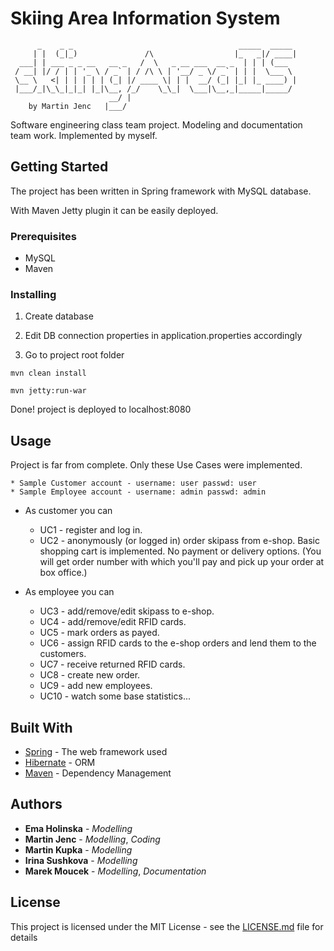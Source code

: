 # Skiing Area Information System

```
      _    _ _                                     _____  _____ 
     | |  (_|_)               /\                  |_   _|/ ____|
  ___| | ___ _ _ __   __ _   /  \   _ __ ___  __ _  | | | (___  
 / __| |/ / | | '_ \ / _` | / /\ \ | '__/ _ \/ _` | | |  \___ \ 
 \__ \   <| | | | | | (_| |/ ____ \| | |  __/ (_| |_| |_ ____) |
 |___/_|\_\_|_|_| |_|\__, /_/    \_\_|  \___|\__,_|_____|_____/ 
                      __/ |                                     
    by Martin Jenc   |___/                                     
```
Software engineering class team project.
Modeling and documentation team work.
Implemented by myself.
 
## Getting Started
The project has been written in Spring framework with MySQL database. 

With Maven Jetty plugin it can be easily deployed.

### Prerequisites
*   MySQL
*   Maven


### Installing

1. Create database

2. Edit DB connection properties in application.properties accordingly

3. Go to project root folder 

```
mvn clean install
```
```
mvn jetty:run-war
```
Done! project is deployed to localhost:8080

## Usage
Project is far from complete. Only these Use Cases were implemented.
    
    * Sample Customer account - username: user passwd: user
    * Sample Employee account - username: admin passwd: admin


* As customer you can
    *   UC1 - register and log in.
    *   UC2 - anonymously (or logged in) order skipass from e-shop. Basic shopping cart is implemented. No payment or delivery options. (You will get order number with which you'll pay and pick up your order at box office.)

* As employee you can
    *   UC3 - add/remove/edit skipass to e-shop.
    *   UC4 - add/remove/edit RFID cards.
    *   UC5 - mark orders as payed.
    *   UC6 - assign RFID cards to the e-shop orders and lend them to the customers.
    *   UC7 - receive returned RFID cards.
    *   UC8 - create new order.
    *   UC9 - add new employees.
    *   UC10 - watch some base statistics...

## Built With

* [Spring](https://spring.io/) - The web framework used
* [Hibernate](https://hibernate.org/) - ORM
* [Maven](https://maven.apache.org/) - Dependency Management


## Authors

* **Ema Holinska**      - *Modelling*
* **Martin Jenc**       - *Modelling*, *Coding*
* **Martin Kupka**      - *Modelling*
* **Irina Sushkova**    - *Modelling*
* **Marek Moucek**      - *Modelling*, *Documentation*

## License

This project is licensed under the MIT License - see the [LICENSE.md](LICENSE.md) file for details
